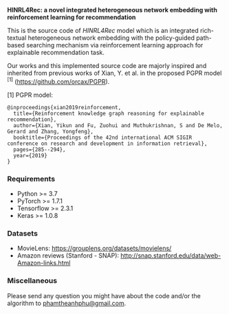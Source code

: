 **HINRL4Rec: a novel integrated heterogeneous network embedding with reinforcement learning for recommendation**

This is the source code of *HINRL4Rec* model which is an integrated rich-textual heterogeneous network embedding with the policy-guided path-based searching mechanism via reinforcement learning approach for explainable recommendation task.

Our works and this implemented source code are majorly inspired and inherited from previous works of Xian, Y. et al. in the proposed PGPR model <sup>[1]</sup> (https://github.com/orcax/PGPR).

[1] PGPR model:
    
    @inproceedings{xian2019reinforcement,
      title={Reinforcement knowledge graph reasoning for explainable recommendation},
      author={Xian, Yikun and Fu, Zuohui and Muthukrishnan, S and De Melo, Gerard and Zhang, Yongfeng},
      booktitle={Proceedings of the 42nd international ACM SIGIR conference on research and development in information retrieval},
      pages={285--294},
      year={2019}
    }
 
### Requirements
- Python >= 3.7
- PyTorch >= 1.7.1
- Tensorflow >= 2.3.1
- Keras >= 1.0.8

### Datasets
- MovieLens: https://grouplens.org/datasets/movielens/
- Amazon reviews (Stanford - SNAP): http://snap.stanford.edu/data/web-Amazon-links.html

### Miscellaneous

Please send any question you might have about the code and/or the algorithm to <phamtheanhphu@gmail.com>.